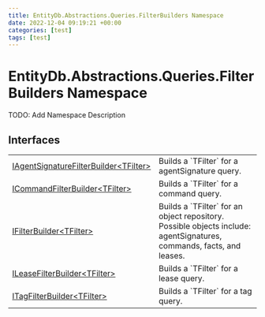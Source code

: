```yaml
---
title: EntityDb.Abstractions.Queries.FilterBuilders Namespace
date: 2022-12-04 09:19:21 +00:00
categories: [test]
tags: [test]
---
```


# EntityDb.Abstractions.Queries.FilterBuilders Namespace

TODO: Add Namespace Description

## Interfaces
<table><tr><td><a href='#/posts/dotnet-entitydb-abstractions-queries-filterbuilders-iagentsignaturefilterbuilder`1'>IAgentSignatureFilterBuilder&lt;TFilter&gt;</a></td><td>
Builds a `TFilter` for a agentSignature query.
</td></tr><tr><td><a href='#/posts/dotnet-entitydb-abstractions-queries-filterbuilders-icommandfilterbuilder`1'>ICommandFilterBuilder&lt;TFilter&gt;</a></td><td>
Builds a `TFilter` for a command query.
</td></tr><tr><td><a href='#/posts/dotnet-entitydb-abstractions-queries-filterbuilders-ifilterbuilder`1'>IFilterBuilder&lt;TFilter&gt;</a></td><td>
Builds a `TFilter` for an object repository. Possible objects include: agentSignatures,
commands,
facts, and leases.
</td></tr><tr><td><a href='#/posts/dotnet-entitydb-abstractions-queries-filterbuilders-ileasefilterbuilder`1'>ILeaseFilterBuilder&lt;TFilter&gt;</a></td><td>
Builds a `TFilter` for a lease query.
</td></tr><tr><td><a href='#/posts/dotnet-entitydb-abstractions-queries-filterbuilders-itagfilterbuilder`1'>ITagFilterBuilder&lt;TFilter&gt;</a></td><td>
Builds a `TFilter` for a tag query.
</td></tr></table>
